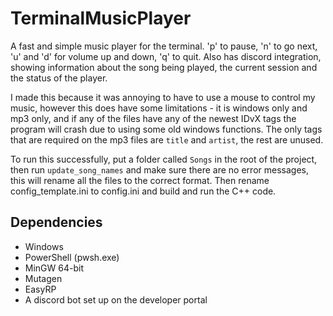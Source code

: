 # TerminalMusicPlayer

A fast and simple music player for the terminal. 'p' to pause, 'n' to go next, 'u' and 'd' for volume up and down, 'q' to quit.
Also has discord integration, showing information about the song being played, the current session and the status of the player.

I made this because it was annoying to have to use a mouse to control my music, however this does have some limitations - it is
windows only and mp3 only, and if any of the files have any of the newest IDvX tags the program will crash due to using some old 
windows functions. The only tags that are required on the mp3 files are `title` and `artist`, the rest are unused.

To run this successfully, put a folder called `Songs` in the root of the project, then run `update_song_names` and make sure there
are no error messages, this will rename all the files to the correct format. Then rename config_template.ini to config.ini and
build and run the C++ code.

## Dependencies
- Windows
- PowerShell (pwsh.exe)
- MinGW 64-bit
- Mutagen
- EasyRP
- A discord bot set up on the developer portal
